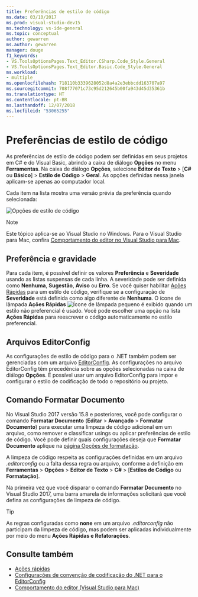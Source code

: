 ```yaml
---
title: Preferências de estilo de código
ms.date: 03/10/2017
ms.prod: visual-studio-dev15
ms.technology: vs-ide-general
ms.topic: conceptual
author: gewarren
ms.author: gewarren
manager: douge
f1_keywords:
- VS.ToolsOptionsPages.Text_Editor.CSharp.Code_Style.General
- VS.ToolsOptionsPages.Text_Editor.Basic.Code_Style.General
ms.workload:
- multiple
ms.openlocfilehash: 718110b3339628052d8a4a2e3ebbcdd163707a97
ms.sourcegitcommit: 708f77071c73c95d212645b00fa943d45d35361b
ms.translationtype: HT
ms.contentlocale: pt-BR
ms.lasthandoff: 12/07/2018
ms.locfileid: "53065255"
---
```

# <a name="code-style-preferences"></a>Preferências de estilo de código

As preferências de estilo de código podem ser definidas em seus projetos em C# e do Visual Basic, abrindo a caixa de diálogo **Opções** no menu **Ferramentas**. Na caixa de diálogo **Opções**, selecione **Editor de Texto** > [**C#** ou **Básico**] > **Estilo de Código** > **Geral**. As opções definidas nessa janela aplicam-se apenas ao computador local.

Cada item na lista mostra uma versão prévia da preferência quando selecionada:

![Opções de estilo de código](media/code-style-quick-actions-dialog.png)

> [!NOTE]
> Este tópico aplica-se ao Visual Studio no Windows. Para o Visual Studio para Mac, confira [Comportamento do editor no Visual Studio para Mac](/visualstudio/mac/editor-behavior).

## <a name="preference-and-severity"></a>Preferência e gravidade

Para cada item, é possível definir os valores **Preferência** e **Severidade** usando as listas suspensas de cada linha. A severidade pode ser definida como **Nenhuma**, **Sugestão**, **Aviso** ou **Erro**. Se você quiser habilitar [Ações Rápidas](../ide/quick-actions.md) para um estilo de código, verifique se a configuração de **Severidade** está definida como algo diferente de **Nenhuma**. O ícone de lâmpada **Ações Rápidas** ![Ícone de lâmpada pequeno](media/vs2015_lightbulbsmall.png) é exibido quando um estilo não preferencial é usado. Você pode escolher uma opção na lista **Ações Rápidas** para reescrever o código automaticamente no estilo preferencial.

## <a name="editorconfig-files"></a>Arquivos EditorConfig

As configurações de estilo de código para o .NET também podem ser gerenciadas com um arquivo [EditorConfig](../ide/editorconfig-code-style-settings-reference.md). As configurações no arquivo EditorConfig têm precedência sobre as opções selecionadas na caixa de diálogo **Opções**. É possível usar um arquivo EditorConfig para impor e configurar o estilo de codificação de todo o repositório ou projeto.

## <a name="format-document-command"></a>Comando Formatar Documento

No Visual Studio 2017 versão 15.8 e posteriores, você pode configurar o comando **Formatar Documento** (**Editar** > **Avançado** > **Formatar Documento**) para executar uma limpeza de código adicional em um arquivo, como remover e classificar usings ou aplicar preferências de estilo de código. Você pode definir quais configurações deseja que **Formatar Documento** aplique na [página Opções de formatação](reference/options-text-editor-csharp-formatting.md#format-document-settings).

A limpeza de código respeita as configurações definidas em um arquivo *.editorconfig* ou a falta dessa regra ou arquivo, conforme a definição em **Ferramentas** > **Opções** > **Editor de Texto** > **C#** > [**Estilos de Código** ou **Formatação**].

Na primeira vez que você disparar o comando **Formatar Documento** no Visual Studio 2017, uma barra amarela de informações solicitará que você defina as configurações de limpeza de código.

> [!TIP]
> As regras configuradas como **none** em um arquivo *.editorconfig* não participam da limpeza de código, mas podem ser aplicadas individualmente por meio do menu **Ações Rápidas e Refatorações**.

## <a name="see-also"></a>Consulte também

- [Ações rápidas](../ide/quick-actions.md)
- [Configurações de convenção de codificação do .NET para o EditorConfig](../ide/editorconfig-code-style-settings-reference.md)
- [Comportamento do editor (Visual Studio para Mac)](/visualstudio/mac/editor-behavior)